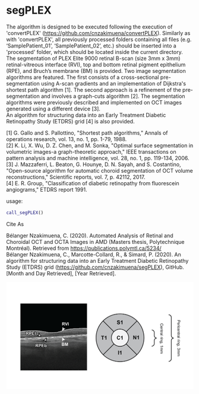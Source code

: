 
# segPLEX
The algorithm is designed to be executed following the execution of 'convertPLEX' (https://github.com/cnzakimuena/convertPLEX).  Similarly as with 'convertPLEX', all previously processed folders containing all files (e.g. ‘SamplePatient_01’, ‘SamplePatient_02’, etc.) should be inserted into a 'processed' folder, which should be located inside the current directory.<br/> 
The segmentation of PLEX Elite 9000 retinal B-scan (size 3mm x 3mm) retinal-vitreous interface (RVI), top and bottom retinal pigment epithelium (RPE), and Bruch’s membrane (BM) is provided.  Two image segmentation algorithms are featured.  The first consists of a cross-sectional pre-segmentation using A-scan gradients and an implementation of Dijkstra's shortest path algorithm [1].  The second approach is a refinement of the pre-segmentation and involves a graph-cuts algorithm [2].  The segmentation algorithms were previously described and implemented on OCT images generated using a different device [3].<br/>
An algorithm for structuring data into an Early Treatment Diabetic Retinopathy Study (ETDRS) grid [4] is also provided.<br/> 

[1] G. Gallo and S. Pallottino, "Shortest path algorithms," Annals of operations research, vol. 13, no. 1, pp. 1-79, 1988.<br/> 
[2] K. Li, X. Wu, D. Z. Chen, and M. Sonka, "Optimal surface segmentation in volumetric images-a graph-theoretic approach," IEEE transactions on pattern analysis and machine intelligence, vol. 28, no. 1, pp. 119-134, 2006.<br/>
[3] J. Mazzaferri, L. Beaton, G. Hounye, D. N. Sayah, and S. Costantino, "Open-source algorithm for automatic choroid segmentation of OCT volume reconstructions," Scientific reports, vol. 7, p. 42112, 2017.<br/>
[4] E. R. Group, "Classification of diabetic retinopathy from fluorescein angiograms," ETDRS report 1991.<br/>

usage:

```matlab
call_segPLEX()
```

Cite As

Bélanger Nzakimuena, C. (2020). Automated Analysis of Retinal and Choroidal OCT and OCTA Images in AMD (Masters thesis, Polytechnique Montréal). Retrieved from https://publications.polymtl.ca/5234/<br/>
Bélanger Nzakimuena, C., Marcotte-Collard, R., & Simard, P. (2020). An algorithm for structuring data into an Early Treatment Diabetic Retinopathy Study (ETDRS) grid (https://github.com/cnzakimuena/segPLEX), GitHub.[Month and Day Retrieved], [Year Retrieved]. 

![example image](figure.png)
